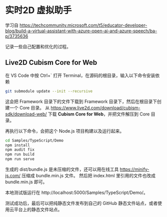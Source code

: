 # 实时2D 虚拟助手

学习自 https://techcommunity.microsoft.com/t5/educator-developer-blog/build-a-virtual-assistant-with-azure-open-ai-and-azure-speech/ba-p/3735636

记录一些自己配置和优化的过程。


## Live2D Cubism Core for Web
在 VS Code 中按 Ctrl+` 打开 Terminal，在源码的根目录，输入以下命令安装依赖
```bash
git submodule update --init --recursive 
```
这会把 Framework 目录下的文件下载到 Framework 目录下，然后在根目录下创建一个 Core 目录。
从 https://www.live2d.com/download/cubism-sdk/download-web/ 下载 **Cubism Core for Web**，并把文件解压到 Core 目录。

再执行以下命令，会把这个 Node.js 项目构建以及运行起来。

```bash
cd Samples/TypeScript/Demo
npm install
npm audit fix
npm run build
npm run serve
```

生成的 dist/bundle.js 是未压缩的文件，还可以用在线工具 https://minify-js.com/ 压缩成 bundle.min.js 文件。
然后把 index.html 里引用的文件也改成 bundle.min.js 即可。

本地测试版运行在 http://localhost:5000/Samples/TypeScript/Demo/。

测试成功后，最后可以把纯静态文件发布到自己的 GitHub 静态文件站点，或者使用云平台上的静态文件站点。